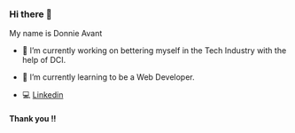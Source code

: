 ### Hi there 👋

My name is Donnie Avant

- 🔭 I’m currently working on bettering myself in the Tech Industry with the help of DCI.

- 🌱 I’m currently learning to be a Web Developer.

- :computer: [Linkedin](https://www.linkedin.com/in/donnie-r-avant/)

#### Thank you !!

<!--
**Dnnavant/Dnnavant** is a ✨ _special_ ✨ repository because its `README.md` (this file) appears on your GitHub profile.

Here are some ideas to get you started:

- 🔭 I’m currently working on ...
- 🌱 I’m currently learning ...
- 👯 I’m looking to collaborate on ...
- 🤔 I’m looking for help with ...
- 💬 Ask me about ...
- 📫 How to reach me: ...
- 😄 Pronouns: ...
- ⚡ Fun fact: ...
-->
